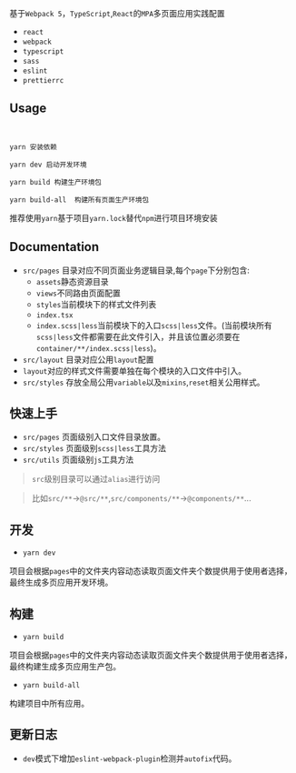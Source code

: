 基于`Webpack 5`，`TypeScript`,`React`的`MPA`多页面应用实践配置

- `react`
- `webpack`
- `typescript`
- `sass`
- `eslint`
- `prettierrc`

## Usage

```shell


yarn 安装依赖

yarn dev 启动开发环境

yarn build 构建生产环境包

yarn build-all  构建所有页面生产环境包
```

推荐使用`yarn`基于项目`yarn.lock`替代`npm`进行项目环境安装

## Documentation
- `src/pages` 目录对应不同页面业务逻辑目录,每个`page`下分别包含:
  - `assets`静态资源目录
  - `views`不同路由页面配置
  - `styles`当前模块下的样式文件列表
  - `index.tsx`
  - `index.scss|less`当前模块下的入口`scss|less`文件。(当前模块所有`scss|less`文件都需要在此文件引入，并且该位置必须要在`container/**/index.scss|less`)。
- `src/layout` 目录对应公用`layout`配置
- `layout`对应的样式文件需要单独在每个模块的入口文件中引入。
- `src/styles` 存放全局公用`variable`以及`mixins`,`reset`相关公用样式。

## 快速上手

- `src/pages` 页面级别入口文件目录放置。
- `src/styles` 页面级别`scss|less`工具方法
- `src/utils` 页面级别`js`工具方法

> `src`级别目录可以通过`alias`进行访问

> 比如`src/**`->`@src/**`,`src/components/**`->`@components/**`...

## 开发

- `yarn dev`

项目会根据`pages`中的文件夹内容动态读取页面文件夹个数提供用于使用者选择，最终生成多页应用开发环境。

## 构建

- `yarn build`

项目会根据`pages`中的文件夹内容动态读取页面文件夹个数提供用于使用者选择，最终构建生成多页应用生产包。

- `yarn build-all`

构建项目中所有应用。

## 更新日志


- `dev`模式下增加`eslint-webpack-plugin`检测并`autofix`代码。
